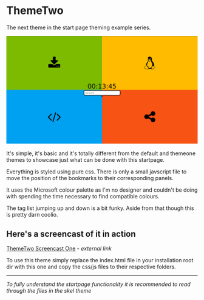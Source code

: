 # ThemeTwo

The next theme in the start page theming example series.

![screenshot1](https://github.com/siidney/startpage/blob/master/public/themes/themetwo/screenshots/2016-08-29-001346_1920x1080_scrot.png "ThemeTwo")

It's simple, it's basic and it's totally different from the default and themeone
themes to showcase just what can be done with this startpage.

Everything is styled using pure css. There is only a small javscript file to
move the position of the bookmarks to their corresponding panels.

It uses the Microsoft colour palette as I'm no designer and couldn't be doing
with spending the time necessary to find compatible colours.

The tag list jumping up and down is a bit funky. Aside from that though this is
pretty darn coolio.

## Here's a screencast of it in action
[ThemeTwo Screencast One](https://vid.me/vrz8) - *external link*

To use this theme simply replace the index.html file in your installation root
dir with this one and copy the css/js files to their respective folders.

---

*To fully understand the startpage functionality it is recommended to read
through the files in the skel theme*
